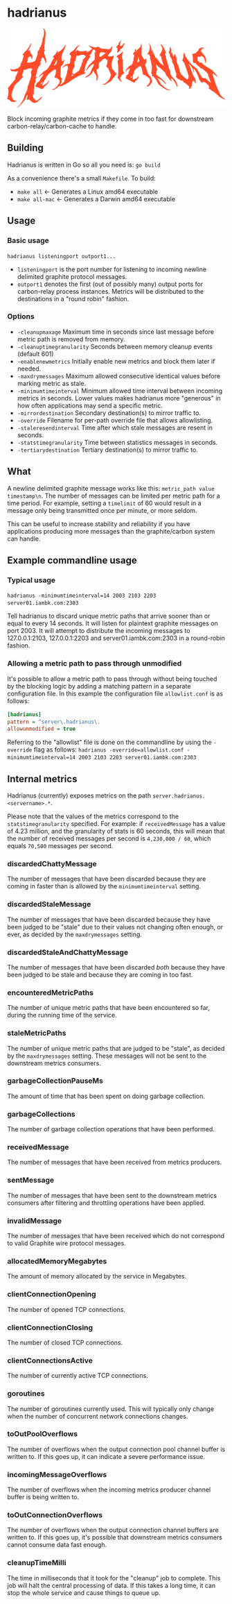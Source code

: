 # hadrianus

![Hadrianus](hadrianus_logo.svg)

Block incoming graphite metrics if they come in too fast for downstream carbon-relay/carbon-cache to handle.

## Building

Hadrianus is written in Go so all you need is: `go build`

As a convenience there's a small `Makefile`. To build:

* `make all` <- Generates a Linux amd64 executable
* `make all-mac` <- Generates a Darwin amd64 executable

## Usage

### Basic usage

`hadrianus listeningport outport1...`

* `listeningport` is the port number for listening to incoming newline delimited graphite protocol messages.
* `outport1` denotes the first (out of possibly many) output ports for carbon-relay process instances. Metrics will be distributed to the destinations in a "round robin" fashion.

### Options

* `-cleanupmaxage` Maximum time in seconds since last message before metric path is removed from memory.
* `-cleanuptimegranularity` Seconds between memory cleanup events (default 601)
* `-enablenewmetrics` Initially enable new metrics and block them later if needed.
* `-maxdrymessages` Maximum allowed consecutive identical values before marking metric as stale.
* `-minimumtimeinterval` Minimum allowed time interval between incoming metrics in seconds. Lower values makes hadrianus more "generous" in how often applications may send a specific metric.
* `-mirrordestination` Secondary destination(s) to mirror traffic to.
* `-override` Filename for per-path override file that allows allowlisting.
* `-staleresendinterval` Time after which stale messages are resent in seconds.
* `-statstimegranularity` Time between statistics messages in seconds.
* `-tertiarydestination` Tertiary destination(s) to mirror traffic to.

## What

A newline delimited graphite message works like this: `metric_path value timestamp\n`. The number of messages can be limited per metric path for a time period. For example, setting a `timelimit` of 60 would result in a message only being transmitted once per minute, or more seldom.

This can be useful to increase stability and reliability if you have applications producing more messages than the graphite/carbon system can handle.

## Example commandline usage

### Typical usage

`hadrianus -minimumtimeinterval=14 2003 2103 2203 server01.iambk.com:2303`

Tell hadrianus to discard unique metric paths that arrive sooner than or equal to every 14 seconds. It will listen for plaintext graphite messages on port 2003. It will attempt to distribute the incoming messages to 127.0.0.1:2103, 127.0.0.1:2203 and server01.iambk.com:2303 in a round-robin fashion.

### Allowing a metric path to pass through unmodified

It's possible to allow a metric path to pass through without being touched by the blocking logic by adding a matching pattern in a separate configuration file. In this example the configuration file `allowlist.conf` is as follows:

```ini
[hadrianus]
pattern = ^server\.hadrianus\.
allowunmodified = true
```

Referring to the "allowlist" file is done on the commandline by using the `-override` flag as follows: `hadrianus -override=allowlist.conf -minimumtimeinterval=14 2003 2103 2203 server01.iambk.com:2303`

## Internal metrics

Hadrianus (currently) exposes metrics on the path `server.hadrianus.<servername>.*`.

Please note that the values of the metrics correspond to the `statstimegranularity` specified. For example: if `receivedMessage` has a value of 4.23 million, and the granularity of stats is 60 seconds, this will mean that the number of received messages per second is `4,230,000 / 60`, which equals `70,500` messages per second.

### discardedChattyMessage

The number of messages that have been discarded because they are coming in faster than is allowed by the `minimumtimeinterval` setting.

### discardedStaleMessage

The number of messages that have been discarded because they have been judged to be "stale" due to their values not changing often enough, or ever, as decided by the `maxdrymessages` setting.

### discardedStaleAndChattyMessage

The number of messages that have been discarded *both* because they have been judged to be stale and because they are coming in too fast.

### encounteredMetricPaths

The number of unique metric paths that have been encountered so far, during the running time of the service.

### staleMetricPaths

The number of unique metric paths that are judged to be "stale", as decided by the `maxdrymessages` setting. These messages will not be sent to the downstream metrics consumers.

### garbageCollectionPauseMs

The amount of time that has been spent on doing garbage collection.

### garbageCollections

The number of garbage collection operations that have been performed.

### receivedMessage

The number of messages that have been received from metrics producers.

### sentMessage

The number of messages that have been sent to the downstream metrics consumers after filtering and throttling operations have been applied.

### invalidMessage

The number of messages that have been received which do not correspond to valid Graphite wire protocol messages.

### allocatedMemoryMegabytes

The amount of memory allocated by the service in Megabytes.

### clientConnectionOpening

The number of opened TCP connections.

### clientConnectionClosing

The number of closed TCP connections.

### clientConnectionsActive

The number of currently active TCP connections.

### goroutines

The number of goroutines currently used. This will typically only change when the number of concurrent network connections changes.

### toOutPoolOverflows

The number of overflows when the output connection pool channel buffer is written to. If this goes up, it can indicate a severe performance issue.

### incomingMessageOverflows

The number of overflows when the incoming metrics producer channel buffer is being written to.

### toOutConnectionOverflows

The number of overflows when the output connection channel buffers are written to. If this goes up, it's possible that downstream metrics consumers cannot consume data fast enough.

### cleanupTimeMilli

The time in milliseconds that it took for the "cleanup" job to complete. This job will halt the central processing of data. If this takes a long time, it can stop the whole service and cause things to queue up.
